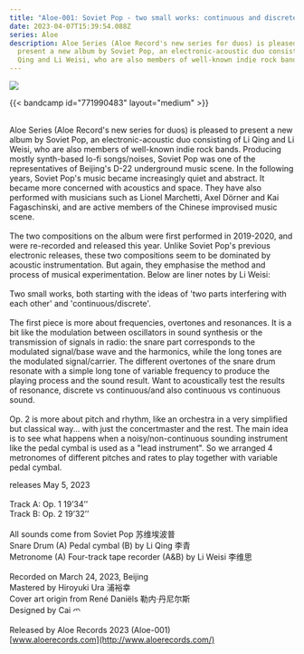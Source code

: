 ```yaml
---
title: "Aloe-001: Soviet Pop - two small works: continuous and discrete"
date: 2023-04-07T15:39:54.088Z
series: Aloe
description: Aloe Series (Aloe Record's new series for duos) is pleased to
  present a new album by Soviet Pop, an electronic-acoustic duo consisting of Li
  Qing and Li Weisi, who are also members of well-known indie rock bands.
---
```

![](/images/uploads/two-small-works-continuous-and-discrete.jpg)

{{< bandcamp id="771990483" layout="medium" >}}

\
Aloe Series (Aloe Record's new series for duos) is pleased to present a new album by Soviet Pop, an electronic-acoustic duo consisting of Li Qing and Li Weisi, who are also members of well-known indie rock bands. Producing mostly synth-based lo-fi songs/noises, Soviet Pop was one of the representatives of Beijing's D-22 underground music scene. In the following years, Soviet Pop's music became increasingly quiet and abstract. It became more concerned with acoustics and space. They have also performed with musicians such as Lionel Marchetti, Axel Dörner and Kai Fagaschinski, and are active members of the Chinese improvised music scene.\
\
The two compositions on the album were first performed in 2019-2020, and were re-recorded and released this year. Unlike Soviet Pop's previous electronic releases, these two compositions seem to be dominated by acoustic instrumentation. But again, they emphasise the method and process of musical experimentation. Below are liner notes by Li Weisi:\
\
Two small works, both starting with the ideas of 'two parts interfering with each other' and 'continuous/discrete'.\
\
The first piece is more about frequencies, overtones and resonances. It is a bit like the modulation between oscillators in sound synthesis or the transmission of signals in radio: the snare part corresponds to the modulated signal/base wave and the harmonics, while the long tones are the modulated signal/carrier. The different overtones of the snare drum resonate with a simple long tone of variable frequency to produce the playing process and the sound result. Want to acoustically test the results of resonance, discrete vs continuous/and also continuous vs continuous sound.\
\
Op. 2 is more about pitch and rhythm, like an orchestra in a very simplified but classical way... with just the concertmaster and the rest. The main idea is to see what happens when a noisy/non-continuous sounding instrument like the pedal cymbal is used as a "lead instrument". So we arranged 4 metronomes of different pitches and rates to play together with variable pedal cymbal. [](<>)

releases May 5, 2023\
\
Track A: Op. 1 19’34’’\
Track B: Op. 2 19’32’’\
\
All sounds come from Soviet Pop 苏维埃波普\
Snare Drum (A) Pedal cymbal (B) by Li Qing 李青\
Metronome (A) Four-track tape recorder (A&B) by Li Weisi 李维思\
\
Recorded on March 24, 2023, Beijing\
Mastered by Hiroyuki Ura 浦裕幸\
Cover art origin from René Daniëls 勒内·丹尼尔斯\
Designed by Cai 爫\
\
Released by Aloe Records 2023 (Aloe-001)\
[www.aloerecords.com](http://www.aloerecords.com/)